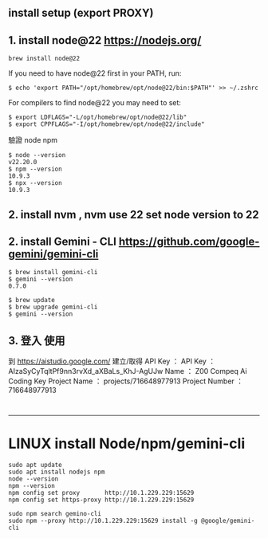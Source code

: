 ## install setup (export PROXY)
## 1. install node@22 https://nodejs.org/

```
brew install node@22
```

If you need to have node@22 first in your PATH, run:
```
$ echo 'export PATH="/opt/homebrew/opt/node@22/bin:$PATH"' >> ~/.zshrc
```
For compilers to find node@22 you may need to set:
```
$ export LDFLAGS="-L/opt/homebrew/opt/node@22/lib"
$ export CPPFLAGS="-I/opt/homebrew/opt/node@22/include"
```
驗證 node npm 
```
$ node --version
v22.20.0
$ npm --version 
10.9.3
$ npx --version 
10.9.3

```
## 2. install nvm , nvm use 22 set node version  to 22

## 2. install Gemini - CLI https://github.com/google-gemini/gemini-cli

```
$ brew install gemini-cli
$ gemini --version
0.7.0

$ brew update
$ brew upgrade gemini-cli
$ gemini --version
```


## 3. 登入 使用
到 https://aistudio.google.com/ 建立/取得 API Key ：
API Key ： AIzaSyCyTqltPf9nn3rvXd_aXBaLs_KhJ-AgUJw
Name ： Z00 Compeq Ai Coding Key
Project Name ： projects/716648977913
Project Number ： 716648977913

```


```



----

# LINUX install Node/npm/gemini-cli

```
sudo apt update 
sudo apt install nodejs npm
node --version
npm --version
npm config set proxy       http://10.1.229.229:15629                       
npm config set https-proxy http://10.1.229.229:15629 

sudo npm search gemino-cli
sudo npm --proxy http://10.1.229.229:15629 install -g @google/gemini-cli


```
